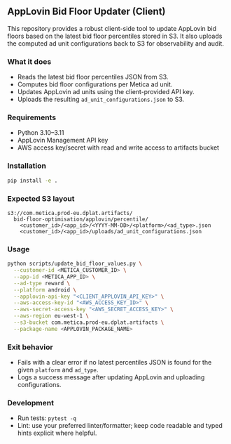 ## AppLovin Bid Floor Updater (Client)

This repository provides a robust client-side tool to update AppLovin bid floors based on the latest bid floor percentiles stored in S3. It also uploads the computed ad unit configurations back to S3 for observability and audit.

### What it does
- Reads the latest bid floor percentiles JSON from S3.
- Computes bid floor configurations per Metica ad unit.
- Updates AppLovin ad units using the client-provided API key.
- Uploads the resulting `ad_unit_configurations.json` to S3.

### Requirements
- Python 3.10–3.11
- AppLovin Management API key
- AWS access key/secret with read and write access to artifacts bucket

### Installation
```bash
pip install -e .
```

### Expected S3 layout
```
s3://com.metica.prod-eu.dplat.artifacts/
  bid-floor-optimisation/applovin/percentile/
    <customer_id>/<app_id>/<YYYY-MM-DD>/<platform>/<ad_type>.json
    <customer_id>/<app_id>/uploads/ad_unit_configurations.json
```

### Usage
```bash
python scripts/update_bid_floor_values.py \
  --customer-id <METICA_CUSTOMER_ID> \
  --app-id <METICA_APP_ID> \
  --ad-type reward \
  --platform android \
  --applovin-api-key "<CLIENT_APPLOVIN_API_KEY>" \
  --aws-access-key-id "<AWS_ACCESS_KEY_ID>" \
  --aws-secret-access-key "<AWS_SECRET_ACCESS_KEY>" \
  --aws-region eu-west-1 \
  --s3-bucket com.metica.prod-eu.dplat.artifacts \
  --package-name <APPLOVIN_PACKAGE_NAME>
```

### Exit behavior
- Fails with a clear error if no latest percentiles JSON is found for the given `platform` and `ad_type`.
- Logs a success message after updating AppLovin and uploading configurations.

### Development
- Run tests: `pytest -q`
- Lint: use your preferred linter/formatter; keep code readable and typed hints explicit where helpful.